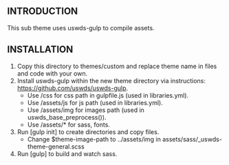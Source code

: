 INTRODUCTION
------------
This sub theme uses uswds-gulp to compile assets.


INSTALLATION
------------

1. Copy this directory to themes/custom and replace theme name in files and code with your own.
2. Install uswds-gulp within the new theme directory via instructions: https://github.com/uswds/uswds-gulp.
    * Use /css for css path in gulpfile.js (used in libraries.yml).
    * Use /assets/js for js path (used in libraries.yml).
    * Use /assets/img for images path (used in uswds_base_preprocess()).
    * Use /assets/* for sass, fonts.
3. Run [gulp init] to create directories and copy files.
    * Change $theme-image-path to ../assets/img in assets/sass/_uswds-theme-general.scss
4. Run [gulp] to build and watch sass.
